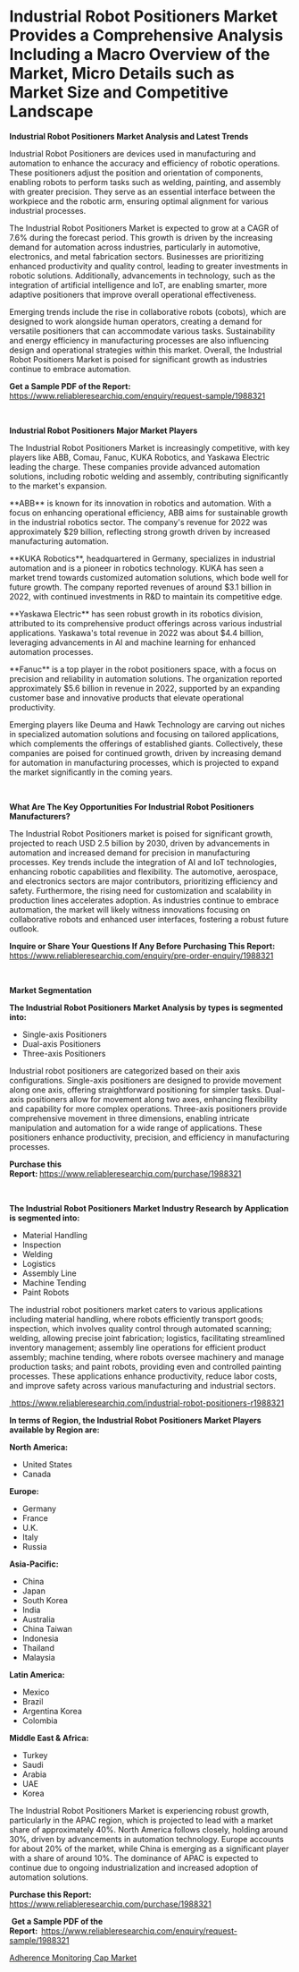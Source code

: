 <p><h1>Industrial Robot Positioners Market Provides a Comprehensive Analysis Including a Macro Overview of the Market, Micro Details such as Market Size and Competitive Landscape</h1></p><p><strong>Industrial Robot Positioners Market Analysis and Latest Trends</strong></p>
<p><p>Industrial Robot Positioners are devices used in manufacturing and automation to enhance the accuracy and efficiency of robotic operations. These positioners adjust the position and orientation of components, enabling robots to perform tasks such as welding, painting, and assembly with greater precision. They serve as an essential interface between the workpiece and the robotic arm, ensuring optimal alignment for various industrial processes.</p><p>The Industrial Robot Positioners Market is expected to grow at a CAGR of 7.6% during the forecast period. This growth is driven by the increasing demand for automation across industries, particularly in automotive, electronics, and metal fabrication sectors. Businesses are prioritizing enhanced productivity and quality control, leading to greater investments in robotic solutions. Additionally, advancements in technology, such as the integration of artificial intelligence and IoT, are enabling smarter, more adaptive positioners that improve overall operational effectiveness. </p><p>Emerging trends include the rise in collaborative robots (cobots), which are designed to work alongside human operators, creating a demand for versatile positioners that can accommodate various tasks. Sustainability and energy efficiency in manufacturing processes are also influencing design and operational strategies within this market. Overall, the Industrial Robot Positioners Market is poised for significant growth as industries continue to embrace automation.</p></p>
<p><strong>Get a Sample PDF of the Report:&nbsp;</strong> <a href="https://www.reliableresearchiq.com/enquiry/request-sample/1988321?utm_campaign=2771&utm_medium=2&utm_source=Github&utm_content=ia&utm_term=02032025&utm_id=industrial-robot-positioners">https://www.reliableresearchiq.com/enquiry/request-sample/1988321</a></p>
<p>&nbsp;</p>
<p><strong>Industrial Robot Positioners Major Market Players</strong></p>
<p><p>The Industrial Robot Positioners Market is increasingly competitive, with key players like ABB, Comau, Fanuc, KUKA Robotics, and Yaskawa Electric leading the charge. These companies provide advanced automation solutions, including robotic welding and assembly, contributing significantly to the market's expansion.</p><p>**ABB** is known for its innovation in robotics and automation. With a focus on enhancing operational efficiency, ABB aims for sustainable growth in the industrial robotics sector. The company's revenue for 2022 was approximately $29 billion, reflecting strong growth driven by increased manufacturing automation.</p><p>**KUKA Robotics**, headquartered in Germany, specializes in industrial automation and is a pioneer in robotics technology. KUKA has seen a market trend towards customized automation solutions, which bode well for future growth. The company reported revenues of around $3.1 billion in 2022, with continued investments in R&D to maintain its competitive edge.</p><p>**Yaskawa Electric** has seen robust growth in its robotics division, attributed to its comprehensive product offerings across various industrial applications. Yaskawa's total revenue in 2022 was about $4.4 billion, leveraging advancements in AI and machine learning for enhanced automation processes.</p><p>**Fanuc** is a top player in the robot positioners space, with a focus on precision and reliability in automation solutions. The organization reported approximately $5.6 billion in revenue in 2022, supported by an expanding customer base and innovative products that elevate operational productivity.</p><p>Emerging players like Deuma and Hawk Technology are carving out niches in specialized automation solutions and focusing on tailored applications, which complements the offerings of established giants. Collectively, these companies are poised for continued growth, driven by increasing demand for automation in manufacturing processes, which is projected to expand the market significantly in the coming years.</p></p>
<p>&nbsp;</p>
<p><strong>What Are The Key Opportunities For Industrial Robot Positioners Manufacturers?</strong></p>
<p><p>The Industrial Robot Positioners market is poised for significant growth, projected to reach USD 2.5 billion by 2030, driven by advancements in automation and increased demand for precision in manufacturing processes. Key trends include the integration of AI and IoT technologies, enhancing robotic capabilities and flexibility. The automotive, aerospace, and electronics sectors are major contributors, prioritizing efficiency and safety. Furthermore, the rising need for customization and scalability in production lines accelerates adoption. As industries continue to embrace automation, the market will likely witness innovations focusing on collaborative robots and enhanced user interfaces, fostering a robust future outlook.</p></p>
<p><strong>Inquire or Share Your Questions If Any Before Purchasing This Report:</strong> <a href="https://www.reliableresearchiq.com/enquiry/pre-order-enquiry/1988321?utm_campaign=2771&utm_medium=2&utm_source=Github&utm_content=ia&utm_term=02032025&utm_id=industrial-robot-positioners">https://www.reliableresearchiq.com/enquiry/pre-order-enquiry/1988321</a></p>
<p>&nbsp;</p>
<p><strong>Market Segmentation</strong></p>
<p><strong>The Industrial Robot Positioners Market Analysis by types is segmented into:</strong></p>
<p><ul><li>Single-axis Positioners</li><li>Dual-axis Positioners</li><li>Three-axis Positioners</li></ul></p>
<p><p>Industrial robot positioners are categorized based on their axis configurations. Single-axis positioners are designed to provide movement along one axis, offering straightforward positioning for simpler tasks. Dual-axis positioners allow for movement along two axes, enhancing flexibility and capability for more complex operations. Three-axis positioners provide comprehensive movement in three dimensions, enabling intricate manipulation and automation for a wide range of applications. These positioners enhance productivity, precision, and efficiency in manufacturing processes.</p></p>
<p><strong>Purchase this Report:&nbsp;</strong><a href="https://www.reliableresearchiq.com/purchase/1988321?utm_campaign=2771&utm_medium=2&utm_source=Github&utm_content=ia&utm_term=02032025&utm_id=industrial-robot-positioners">https://www.reliableresearchiq.com/purchase/1988321</a></p>
<p>&nbsp;</p>
<p><strong>The Industrial Robot Positioners Market Industry Research by Application is segmented into:</strong></p>
<p><ul><li>Material Handling</li><li>Inspection</li><li>Welding</li><li>Logistics</li><li>Assembly Line</li><li>Machine Tending</li><li>Paint Robots</li></ul></p>
<p><p>The industrial robot positioners market caters to various applications including material handling, where robots efficiently transport goods; inspection, which involves quality control through automated scanning; welding, allowing precise joint fabrication; logistics, facilitating streamlined inventory management; assembly line operations for efficient product assembly; machine tending, where robots oversee machinery and manage production tasks; and paint robots, providing even and controlled painting processes. These applications enhance productivity, reduce labor costs, and improve safety across various manufacturing and industrial sectors.</p></p>
<p><a href="https://www.reliableresearchiq.com/industrial-robot-positioners-r1988321?utm_campaign=2771&utm_medium=2&utm_source=Github&utm_content=ia&utm_term=02032025&utm_id=industrial-robot-positioners">&nbsp;https://www.reliableresearchiq.com/industrial-robot-positioners-r1988321</a></p>
<p><strong>In terms of Region, the Industrial Robot Positioners Market Players available by Region are:</strong></p>
<p>
    <p> <strong> North America: </strong>
        <ul>
            <li>United States</li>
            <li>Canada</li>
        </ul>
        </p> 
    <p> <strong> Europe: </strong>
        <ul>
            <li>Germany</li>
            <li>France</li>
            <li>U.K.</li>
            <li>Italy</li>
            <li>Russia</li>
        </ul>
        </p> 
    <p> <strong> Asia-Pacific: </strong>
        <ul>
            <li>China</li>
            <li>Japan</li>
            <li>South Korea</li>
            <li>India</li>
            <li>Australia</li>
            <li>China Taiwan</li>
            <li>Indonesia</li>
            <li>Thailand</li>
            <li>Malaysia</li>
        </ul>
        </p> 
    <p> <strong> Latin America: </strong>
        <ul>
            <li>Mexico</li>
            <li>Brazil</li>
            <li>Argentina Korea</li>
            <li>Colombia</li>
        </ul>
        </p> 
    <p> <strong> Middle East & Africa: </strong>
        <ul>
            <li>Turkey</li>
            <li>Saudi</li>
            <li>Arabia</li>
            <li>UAE</li>
            <li>Korea</li>
        </ul>
    </p>
    </p>
<p><p>The Industrial Robot Positioners Market is experiencing robust growth, particularly in the APAC region, which is projected to lead with a market share of approximately 40%. North America follows closely, holding around 30%, driven by advancements in automation technology. Europe accounts for about 20% of the market, while China is emerging as a significant player with a share of around 10%. The dominance of APAC is expected to continue due to ongoing industrialization and increased adoption of automation solutions.</p></p>
<p><strong>Purchase this Report: </strong><a href="https://www.reliableresearchiq.com/purchase/1988321?utm_campaign=2771&utm_medium=2&utm_source=Github&utm_content=ia&utm_term=02032025&utm_id=industrial-robot-positioners">https://www.reliableresearchiq.com/purchase/1988321</a></p>
<p>&nbsp;<strong>Get a Sample PDF of the Report:&nbsp;&nbsp;</strong><a href="https://www.reliableresearchiq.com/enquiry/request-sample/1988321?utm_campaign=2771&utm_medium=2&utm_source=Github&utm_content=ia&utm_term=02032025&utm_id=industrial-robot-positioners">https://www.reliableresearchiq.com/enquiry/request-sample/1988321</a></p>
<p><strong></strong></p>
<p><p><a href="https://github.com/aidelndasse/Market-Research-Report-List-1/blob/main/adherence-monitoring-cap-market.md?utm_campaign=2771&utm_medium=2&utm_source=Github&utm_content=ia&utm_term=02032025&utm_id=industrial-robot-positioners">Adherence Monitoring Cap Market</a></p></p>